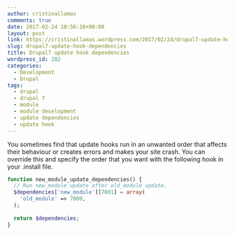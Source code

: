 ```yaml
---
author: cristinallamas
comments: true
date: 2017-02-24 10:56:18+00:00
layout: post
link: https://cristinallamas.wordpress.com/2017/02/24/drupal7-update-hook-dependencies/
slug: drupal7-update-hook-dependencies
title: Drupal7 update hook dependencies
wordpress_id: 282
categories:
  - Development
  - Drupal
tags:
  - drupal
  - drupal 7
  - module
  - module development
  - update dependencies
  - update hook
---
```


You sometimes find that update hooks run in an unwanted order that affects their behaviour or creates errors and makes your site crash. You can override this and specify the order that you want with the following hook in your .install file.

```php
function new_module_update_dependencies() {
  // Run new_module update after old_module update.
  $dependencies['new_module'][7001] = array(
    'old_module' => 7000,
  );
 
  return $dependencies;
}
```
